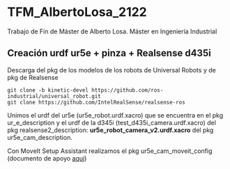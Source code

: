 # TFM_AlbertoLosa_2122
Trabajo de Fin de Máster de Alberto Losa. Máster en Ingeniería Industrial 

## Creación urdf ur5e + pinza + Realsense d435i
Descarga del pkg de los modelos de los robots de Universal Robots y de pkg de Realsense
```
git clone -b kinetic-devel https://github.com/ros-industrial/universal_robot.git
git clone https://github.com/IntelRealSense/realsense-ros
```
Unimos el urdf del ur5e (ur5e_robot.urdf.xacro) que se encuentra en el pkg ur_e_description y el urdf de la d345i (test_d435i_camera.urdf.xacro) del pkg realsense2_description: **ur5e_robot_camera_v2.urdf.xacro** del pkg ur5e_cam_description.

Con MoveIt Setup Assistant realizamos el pkg ur5e_cam_moveit_config (documento de apoyo [aquí](https://ros-planning.github.io/moveit_tutorials/doc/setup_assistant/setup_assistant_tutorial.html))
